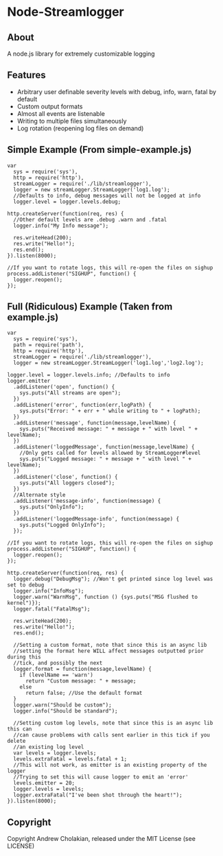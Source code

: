 # Node-Streamlogger

## About

A node.js library for extremely customizable logging

## Features

 * Arbitrary user definable severity levels with debug, info, warn, fatal by default
 * Custom output formats
 * Almost all events are listenable
 * Writing to multiple files simultaneously
 * Log rotation (reopening log files on demand)

## Simple Example (From simple-example.js)

    var
      sys = require('sys'),
      http = require('http'),
      streamLogger = require('./lib/streamlogger'),
      logger = new streamLogger.StreamLogger('log1.log');
      //Defaults to info, debug messages will not be logged at info
      logger.level = logger.levels.debug;

    http.createServer(function(req, res) {
      //Other default levels are .debug .warn and .fatal
      logger.info("My Info message");

      res.writeHead(200);
      res.write("Hello!");
      res.end();
    }).listen(8000);

    //If you want to rotate logs, this will re-open the files on sighup
    process.addListener("SIGHUP", function() {
      logger.reopen();
    });

## Full (Ridiculous) Example (Taken from example.js)

    var
      sys = require('sys'),
      path = require('path'),
      http = require('http'),
      streamLogger = require('./lib/streamlogger'),
      logger = new streamLogger.StreamLogger('log1.log','log2.log');
       
    logger.level = logger.levels.info; //Defaults to info  
    logger.emitter
      .addListener('open', function() {
        sys.puts("All streams are open");
      })
      .addListener('error', function(err,logPath) {
        sys.puts("Error: " + err + " while writing to " + logPath);
      })
      .addListener('message', function(message,levelName) {
        sys.puts("Received message: " + message + " with level " + levelName);
      })
      .addListener('loggedMessage', function(message,levelName) {
        //Only gets called for levels allowed by StreamLogger#level
        sys.puts("Logged message: " + message + " with level " + levelName);
      })
      .addListener('close', function() {
        sys.puts("All loggers closed");
      })
      //Alternate style
      .addListener('message-info', function(message) {
        sys.puts("OnlyInfo");
      })
      .addListener('loggedMessage-info', function(message) {
        sys.puts("Logged OnlyInfo");
      });
      
    //If you want to rotate logs, this will re-open the files on sighup
    process.addListener("SIGHUP", function() {
      logger.reopen();  
    });

    http.createServer(function(req, res) {
      logger.debug("DebugMsg"); //Won't get printed since log level was set to debug
      logger.info("InfoMsg");
      logger.warn("WarnMsg", function () {sys.puts("MSG flushed to kernel")});
      logger.fatal("FatalMsg");
       
      res.writeHead(200);
      res.write("Hello!");
      res.end();

      //Setting a custom format, note that since this is an async lib
      //setting the format here WILL affect messages outputted prior during this
      //tick, and possibly the next
      logger.format = function(message,levelName) {
        if (levelName == 'warn')
          return "Custom message: " + message;
        else
          return false; //Use the default format
      }
      logger.warn("Should be custom");
      logger.info("Should be standard");

      //Setting custom log levels, note that since this is an async lib this can
      //can cause problems with calls sent earlier in this tick if you delete
      //an existing log level
      var levels = logger.levels;
      levels.extraFatal = levels.fatal + 1;
      //This will not work, as emitter is an existing property of the logger
      //Trying to set this will cause logger to emit an 'error'
      levels.emitter = 20; 
      logger.levels = levels;
      logger.extraFatal("I've been shot through the heart!");
    }).listen(8000);

## Copyright
  Copyright Andrew Cholakian, released under the MIT License (see LICENSE)
